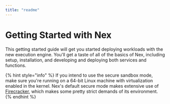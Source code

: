 ```yaml
---
title: "readme"
---
```

# Getting Started with Nex
This getting started guide will get you started deploying workloads with the new execution engine. You'll get a taste of all of the basics of Nex, including setup, installation, and developing and deploying both services and functions.


{% hint style="info" %}
If you intend to use the secure sandbox mode, make sure you're running on a 64-bit Linux machine with virtualization enabled in the kernel. Nex's default secure mode makes extensive use of [Firecracker](https://firecracker-microvm.github.io/), which makes some pretty strict demands of its environment.
{% endhint %}

